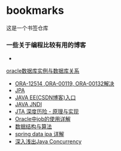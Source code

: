 # bookmarks
这是一个书签仓库

### 一些关于编程比较有用的博客
* <a href="http://blog.csdn.net/michaelzhou224/article/details/16818007">
oracle数据库实例与数据库关系</a>
* <a href="http://www.2cto.com/database/201308/235706.html">ORA-12514 ,ORA-00119, ORA-00132解决</a>
* <a href="http://blog.csdn.net/superdog007/article/details/22651577">JPA</a>
* <a href="http://blog.csdn.net/taiyangdao/article/details/50559952">JAVA EE(CSDN博客)入口</a>
* <a href="http://blog.csdn.net/liaomin416100569/article/details/5405175">JAVA JNDI</a>
* <a href='https://www.ibm.com/developerworks/cn/java/j-lo-jta/'>JTA 深度历险 - 原理与实现</a>
* <a href='http://blog.csdn.net/dogwoods/article/details/2010571'>Oracle中job的使用详解</a>
* <a href='http://www.watchmen.cn/video/algorithm'>数据结构与算法</a>
* <a href='https://www.cnblogs.com/cmfwm/p/8109433.html'>spring data jpa 详解</a>
* <a href='http://www.blogjava.net/xylz/archive/2010/07/08/325587.html'>深入浅出Java Concurrency</a>



